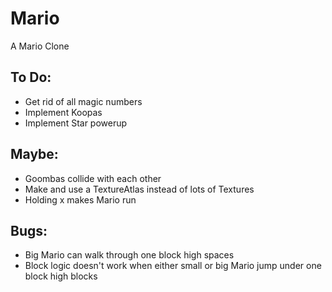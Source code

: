# Mario
A Mario Clone

## To Do:
- Get rid of all magic numbers
- Implement Koopas
- Implement Star powerup

## Maybe:
- Goombas collide with each other
- Make and use a TextureAtlas instead of lots of Textures
- Holding x makes Mario run

## Bugs:
- Big Mario can walk through one block high spaces 
- Block logic doesn't work when either small or big Mario jump under one block high blocks